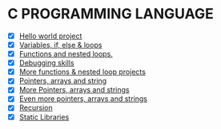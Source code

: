 # C PROGRAMMING LANGUAGE

- [X] [Hello world project](0x00-hello_world)
- [X] [Variables, if, else & loops](0x01-variables_if_else_while)
- [X] [Functions and nested loops.](0x02-functions_nested_loops)
- [X] [Debugging skills](0x03-debugging)
- [X] [More functions & nested loop projects](0x04-more_functions_nested_loops)
- [X] [Pointers, arrays and string](0x05-pointers_arrays_strings)
- [X] [More Pointers, arrays and strings](0x06-pointers_arrays_strings)
- [X] [Even more pointers, arrays and strings](0x07-pointers_arrays_strings)
- [X] [Recursion](0x08-recursion)
- [X] [Static Libraries](0x09-static_libraries)
